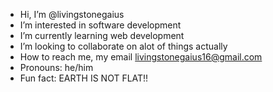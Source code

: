 - Hi, I’m @livingstonegaius
- I’m interested in software development
- I’m currently learning web development
- I’m looking to collaborate on alot of things actually
- How to reach me, my email livingstonegaius16@gmail.com
- Pronouns: he/him
- Fun fact: EARTH IS NOT FLAT!!

<!---
livingstonegaius/livingstonegaius is a ✨ special ✨ repository because its `README.md` (this file) appears on your GitHub profile.
You can click the Preview link to take a look at your changes.
--->
